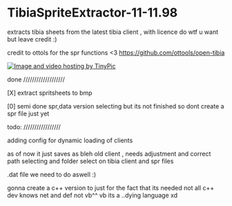 # TibiaSpriteExtractor-11-11.98
extracts tibia sheets from the latest tibia client , with licence do wtf u want but leave credit :)

credit to ottols for the spr functions <3
https://github.com/ottools/open-tibia


<a href="http://sv.tinypic.com?ref=fwhibn" target="_blank"><img src="http://i64.tinypic.com/fwhibn.png" border="0" alt="Image and video hosting by TinyPic"></a>


done
///////////////////

[X] extract spritsheets to bmp

[0] semi done spr,data version selecting but its not finished so dont create a spr file just yet

todo:
/////////////////

adding config for dynamic loading of clients

as of now it just saves as bleh old client , needs adjustment and correct path selecting and folder select on tibia client and spr files


.dat file we need to do aswell :)

gonna create a c++ version to just for the fact that its needed not all c++ dev knows net and def not vb^^ vb its a ..dying language xd 

